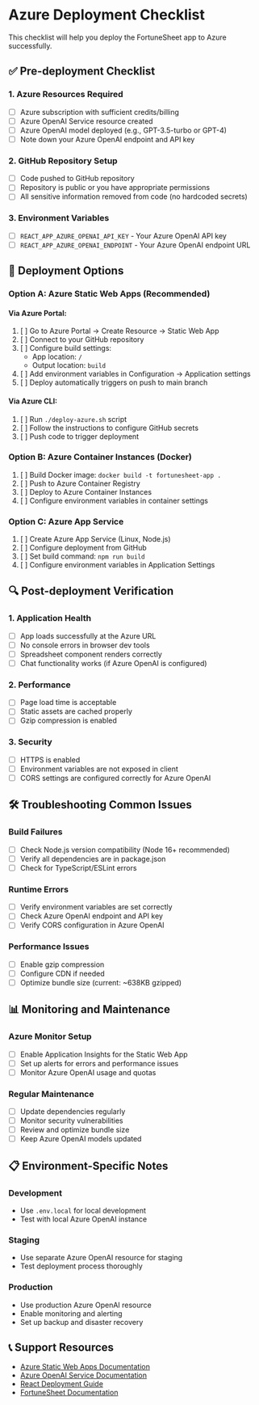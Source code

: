 # Azure Deployment Checklist

This checklist will help you deploy the FortuneSheet app to Azure successfully.

## ✅ Pre-deployment Checklist

### 1. Azure Resources Required
- [ ] Azure subscription with sufficient credits/billing
- [ ] Azure OpenAI Service resource created
- [ ] Azure OpenAI model deployed (e.g., GPT-3.5-turbo or GPT-4)
- [ ] Note down your Azure OpenAI endpoint and API key

### 2. GitHub Repository Setup
- [ ] Code pushed to GitHub repository
- [ ] Repository is public or you have appropriate permissions
- [ ] All sensitive information removed from code (no hardcoded secrets)

### 3. Environment Variables
- [ ] `REACT_APP_AZURE_OPENAI_API_KEY` - Your Azure OpenAI API key
- [ ] `REACT_APP_AZURE_OPENAI_ENDPOINT` - Your Azure OpenAI endpoint URL

## 🚀 Deployment Options

### Option A: Azure Static Web Apps (Recommended)

#### Via Azure Portal:
1. [ ] Go to Azure Portal → Create Resource → Static Web App
2. [ ] Connect to your GitHub repository
3. [ ] Configure build settings:
   - App location: `/`
   - Output location: `build`
4. [ ] Add environment variables in Configuration → Application settings
5. [ ] Deploy automatically triggers on push to main branch

#### Via Azure CLI:
1. [ ] Run `./deploy-azure.sh` script
2. [ ] Follow the instructions to configure GitHub secrets
3. [ ] Push code to trigger deployment

### Option B: Azure Container Instances (Docker)

1. [ ] Build Docker image: `docker build -t fortunesheet-app .`
2. [ ] Push to Azure Container Registry
3. [ ] Deploy to Azure Container Instances
4. [ ] Configure environment variables in container settings

### Option C: Azure App Service

1. [ ] Create Azure App Service (Linux, Node.js)
2. [ ] Configure deployment from GitHub
3. [ ] Set build command: `npm run build`
4. [ ] Configure environment variables in Application Settings

## 🔍 Post-deployment Verification

### 1. Application Health
- [ ] App loads successfully at the Azure URL
- [ ] No console errors in browser dev tools
- [ ] Spreadsheet component renders correctly
- [ ] Chat functionality works (if Azure OpenAI is configured)

### 2. Performance
- [ ] Page load time is acceptable
- [ ] Static assets are cached properly
- [ ] Gzip compression is enabled

### 3. Security
- [ ] HTTPS is enabled
- [ ] Environment variables are not exposed in client
- [ ] CORS settings are configured correctly for Azure OpenAI

## 🛠️ Troubleshooting Common Issues

### Build Failures
- [ ] Check Node.js version compatibility (Node 16+ recommended)
- [ ] Verify all dependencies are in package.json
- [ ] Check for TypeScript/ESLint errors

### Runtime Errors
- [ ] Verify environment variables are set correctly
- [ ] Check Azure OpenAI endpoint and API key
- [ ] Verify CORS configuration in Azure OpenAI

### Performance Issues
- [ ] Enable gzip compression
- [ ] Configure CDN if needed
- [ ] Optimize bundle size (current: ~638KB gzipped)

## 📊 Monitoring and Maintenance

### Azure Monitor Setup
- [ ] Enable Application Insights for the Static Web App
- [ ] Set up alerts for errors and performance issues
- [ ] Monitor Azure OpenAI usage and quotas

### Regular Maintenance
- [ ] Update dependencies regularly
- [ ] Monitor security vulnerabilities
- [ ] Review and optimize bundle size
- [ ] Keep Azure OpenAI models updated

## 📋 Environment-Specific Notes

### Development
- Use `.env.local` for local development
- Test with local Azure OpenAI instance

### Staging
- Use separate Azure OpenAI resource for staging
- Test deployment process thoroughly

### Production
- Use production Azure OpenAI resource
- Enable monitoring and alerting
- Set up backup and disaster recovery

## 📞 Support Resources

- [Azure Static Web Apps Documentation](https://docs.microsoft.com/en-us/azure/static-web-apps/)
- [Azure OpenAI Service Documentation](https://docs.microsoft.com/en-us/azure/cognitive-services/openai/)
- [React Deployment Guide](https://create-react-app.dev/docs/deployment/)
- [FortuneSheet Documentation](https://github.com/ruilisi/fortune-sheet)

